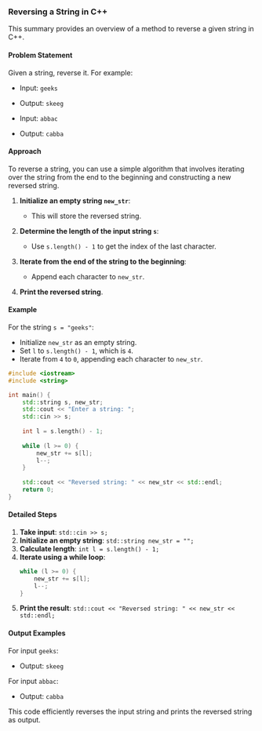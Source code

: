 ### Reversing a String in C++

This summary provides an overview of a method to reverse a given string in C++. 

#### Problem Statement
Given a string, reverse it. For example:
- Input: `geeks`
- Output: `skeeg`

- Input: `abbac`
- Output: `cabba`

#### Approach
To reverse a string, you can use a simple algorithm that involves iterating over the string from the end to the beginning and constructing a new reversed string.

1. **Initialize an empty string `new_str`**:
   - This will store the reversed string.

2. **Determine the length of the input string `s`**:
   - Use `s.length() - 1` to get the index of the last character.

3. **Iterate from the end of the string to the beginning**:
   - Append each character to `new_str`.

4. **Print the reversed string**.

#### Example
For the string `s = "geeks"`:
- Initialize `new_str` as an empty string.
- Set `l` to `s.length() - 1`, which is `4`.
- Iterate from `4` to `0`, appending each character to `new_str`.

```cpp
#include <iostream>
#include <string>

int main() {
    std::string s, new_str;
    std::cout << "Enter a string: ";
    std::cin >> s;
    
    int l = s.length() - 1;
    
    while (l >= 0) {
        new_str += s[l];
        l--;
    }
    
    std::cout << "Reversed string: " << new_str << std::endl;
    return 0;
}
```

#### Detailed Steps
1. **Take input**: `std::cin >> s;`
2. **Initialize an empty string**: `std::string new_str = "";`
3. **Calculate length**: `int l = s.length() - 1;`
4. **Iterate using a while loop**:
   ```cpp
   while (l >= 0) {
       new_str += s[l];
       l--;
   }
   ```
5. **Print the result**: `std::cout << "Reversed string: " << new_str << std::endl;`

#### Output Examples
For input `geeks`:
- Output: `skeeg`

For input `abbac`:
- Output: `cabba`

This code efficiently reverses the input string and prints the reversed string as output.